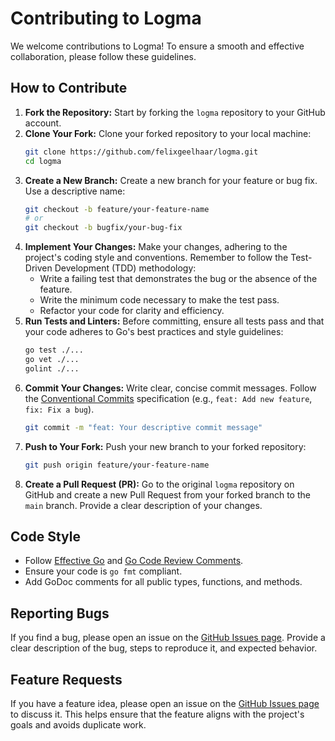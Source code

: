 # Contributing to Logma

We welcome contributions to Logma! To ensure a smooth and effective collaboration, please follow these guidelines.

## How to Contribute

1.  **Fork the Repository:** Start by forking the `logma` repository to your GitHub account.
2.  **Clone Your Fork:** Clone your forked repository to your local machine:
    ```bash
    git clone https://github.com/felixgeelhaar/logma.git
    cd logma
    ```
3.  **Create a New Branch:** Create a new branch for your feature or bug fix. Use a descriptive name:
    ```bash
    git checkout -b feature/your-feature-name
    # or
    git checkout -b bugfix/your-bug-fix
    ```
4.  **Implement Your Changes:** Make your changes, adhering to the project's coding style and conventions. Remember to follow the Test-Driven Development (TDD) methodology:
    *   Write a failing test that demonstrates the bug or the absence of the feature.
    *   Write the minimum code necessary to make the test pass.
    *   Refactor your code for clarity and efficiency.
5.  **Run Tests and Linters:** Before committing, ensure all tests pass and that your code adheres to Go's best practices and style guidelines:
    ```bash
    go test ./...
    go vet ./...
    golint ./...
    ```
6.  **Commit Your Changes:** Write clear, concise commit messages. Follow the [Conventional Commits](https://www.conventionalcommits.org/en/v1.0.0/) specification (e.g., `feat: Add new feature`, `fix: Fix a bug`).
    ```bash
    git commit -m "feat: Your descriptive commit message"
    ```
7.  **Push to Your Fork:** Push your new branch to your forked repository:
    ```bash
    git push origin feature/your-feature-name
    ```
8.  **Create a Pull Request (PR):** Go to the original `logma` repository on GitHub and create a new Pull Request from your forked branch to the `main` branch. Provide a clear description of your changes.

## Code Style

*   Follow [Effective Go](https://go.dev/doc/effective_go) and [Go Code Review Comments](https://github.com/golang/go/wiki/CodeReviewComments).
*   Ensure your code is `go fmt` compliant.
*   Add GoDoc comments for all public types, functions, and methods.

## Reporting Bugs

If you find a bug, please open an issue on the [GitHub Issues page](https://github.com/felixgeelhaar/logma/issues). Provide a clear description of the bug, steps to reproduce it, and expected behavior.

## Feature Requests

If you have a feature idea, please open an issue on the [GitHub Issues page](https://github.com/felixgeelhaar/logma/issues) to discuss it. This helps ensure that the feature aligns with the project's goals and avoids duplicate work.
